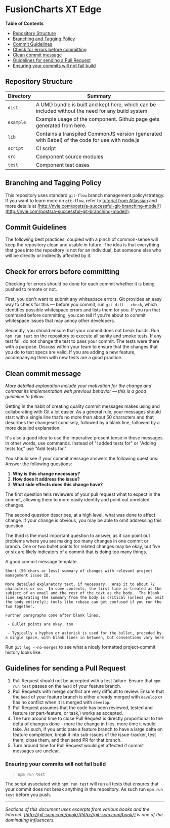 # FusionCharts XT Edge

**Table of Contents**

- [Repository Structure](#markdown-header-repository-structure)
- [Branching and Tagging Policy](#markdown-header-branching-and-tagging-policy)
- [Commit Guidelines](#markdown-header-commit-guidelines)
- [Check for errors before committing](#markdown-header-check-for-errors-before-committing)
- [Clean commit message](#markdown-header-clean-commit-message)
- [Guidelines for sending a Pull Request](#markdown-header-guidelines-for-sending-a-pull-request)
- [Ensuring your commits will not fail build](#markdown-header-ensuring-your-commits-will-not-fail-build)

## Repository Structure

Directory       | Summary
----------------|---------------------------------------------
`dist`            | A UMD bundle is built and kept here, which can be included without the need for any build system
`example`         | Example usage of the component. Github page gets generated from here.
`lib`             | Contains a transpiled CommonJS version (generated with Babel) of the code for use with node.js
`script`          | CI script
`src`             | Component source modules
`test`            | Component test cases


## Branching and Tagging Policy

This repository uses standard `git-flow` branch management policy/strategy. If you want to learn more on `git-flow`, refer  to [tutorial from Atlassian](https://www.atlassian.com/git/workflows#!workflow-gitflow) and more details at [http://nvie.com/posts/a-successful-git-branching-model/](http://nvie.com/posts/a-successful-git-branching-model/).


## Commit Guidelines

The following best practices, coupled with a pinch of common-sense will keep the repository clean and usable in future. The idea is that everything that goes into the repository is not for an individual, but someone else who will be directly or indirectly affected by it.

## Check for errors before committing

Checking for errors should be done for each commit whether it is being pushed to remote or not.

First, you don't want to submit any whitespace errors. Git provides an easy way to check for this — before you commit, run `git diff --check`, which identifies possible whitespace errors and lists them for you. If you run that command before committing, you can tell if you're about to commit whitespace issues that may annoy other developers.

Secondly, you should ensure that your commit does not break builds. Run `npm run test` on the repository to execute all sanity and smoke tests. If any test fail, do not change the test to pass your commit. The tests were there with a purpose. Discuss within your team to ensure that the changes that you do to test specs are valid. If you are adding a new feature, accompanying them with new tests are a good practice.

## Clean commit message

*More detailed explanation include your motivation for the change and contrast its implementation with previous behavior — this is a good guideline to follow.*

Getting in the habit of creating quality commit messages makes using and collaborating with Git a lot easier. As a general rule, your messages should start with a single line that’s no more than about 50 characters and that describes the changeset concisely, followed by a blank line, followed by a more detailed explanation.

It's also a good idea to use the imperative present tense in these messages. In other words, use commands. Instead of "I added tests for" or "Adding tests for," use "Add tests for."

You should see if your commit message answers the following questions:
Answer the following questions:

1. **Why is this change necessary?**
2. **How does it address the issue?**
3. **What side effects does this change have?**

The first question tells reviewers of your pull request what to expect in the commit, allowing them to more easily identify and point out unrelated changes.

The second question describes, at a high level, what was done to affect change. If your change is obvious, you may be able to omit addressing this question.

The third is the most important question to answer, as it can point out problems where you are making too many changes in one commit or branch. One or two bullet points for related changes may be okay, but five or six are likely indicators of a commit that is doing too many things.

A good commit message template

```
Short (50 chars or less) summary of changes with relevant project management issue ID.

More detailed explanatory text, if necessary.  Wrap it to about 72 characters or so.  In some contexts, the first line is treated as the subject of an email and the rest of the text as the body.  The blank line separating the summary from the body is critical (unless you omit the body entirely); tools like rebase can get confused if you run the two together.

Further paragraphs come after blank lines.

 - Bullet points are okay, too

 - Typically a hyphen or asterisk is used for the bullet, preceded by a single space, with blank lines in between, but conventions vary here
```

Run `git log --no-merges` to see what a nicely formatted project-commit history looks like.


## Guidelines for sending a Pull Request

1. Pull Request should not be accepted with a test failure. Ensure that `npm run test` passes on the `head` of your feature branch.
2. Pull Requests with merge conflict are very difficult to review. Ensure that the `head` of your feature branch is either already merged with `develop` or has no conflict when it is merged with `develop`.
3. Pull Request assumes that the code has been reviewed, tested and feature (or part-feature, or task,) works as accepted.
4. The turn around time to close Pull Request is directly proportional to the delta of changes done - more the change in files, more time it would take. As such, if you anticipate a feature branch to have a large delta on feature completion, break it into sub-issues of the issue-tracker, test them, close them, and then send PR for that branch.
5. Turn around time for Pull Request would get affected if commit messages are unclear.


### Ensuring your commits will not fail build

> `npm run test`

The script associated with `npm run test` will run all tests that ensures that your commit does not break anything in the repository. As such run `npm run test` before you push.

---
*Sections of this document uses excerpts from various books and the Internet. [http://git-scm.com/book/](http://git-scm.com/book/) is one of the dominating influencers.*
